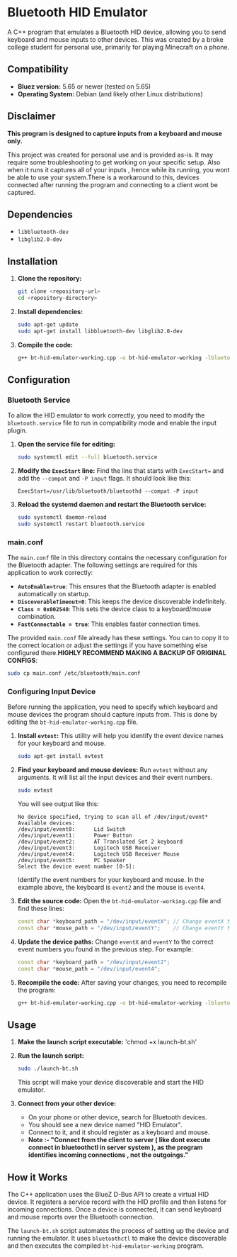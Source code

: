 # Bluetooth HID Emulator

A C++ program that emulates a Bluetooth HID device, allowing you to send keyboard and mouse inputs to other devices.
 This was created by a broke college student for personal use, primarily for playing Minecraft on a phone. 

## Compatibility

- **Bluez version:** 5.65 or newer (tested on 5.65)
- **Operating System:** Debian (and likely other Linux distributions)

## Disclaimer

**This program is designed to capture inputs from a keyboard and mouse only.**

This project was created for personal use and is provided as-is. It may require some troubleshooting to get working on your specific setup.
Also when it runs it captures all of your inputs , hence while its running, you wont be able to use your system.There is a workaround to this, devices connected after running the program and connecting to a client wont be captured.


## Dependencies

- `libbluetooth-dev`
- `libglib2.0-dev`

## Installation

1. **Clone the repository:**
   ```bash
   git clone <repository-url>
   cd <repository-directory>
   ```

2. **Install dependencies:**
   ```bash
   sudo apt-get update
   sudo apt-get install libbluetooth-dev libglib2.0-dev
   ```

3. **Compile the code:**
   ```bash
   g++ bt-hid-emulator-working.cpp -o bt-hid-emulator-working -lbluetooth
   ```

## Configuration

### Bluetooth Service

To allow the HID emulator to work correctly, you need to modify the `bluetooth.service` file to run in compatibility mode and enable the input plugin.

1. **Open the service file for editing:**
   ```bash
   sudo systemctl edit --full bluetooth.service
   ```

2. **Modify the `ExecStart` line:**
   Find the line that starts with `ExecStart=` and add the `--compat` and `-P input` flags. It should look like this:

   ```
   ExecStart=/usr/lib/bluetooth/bluetoothd --compat -P input
   ```

3. **Reload the systemd daemon and restart the Bluetooth service:**
   ```bash
   sudo systemctl daemon-reload
   sudo systemctl restart bluetooth.service
   ```

### main.conf

The `main.conf` file in this directory contains the necessary configuration for the Bluetooth adapter. The following settings are required for this application to work correctly:

- **`AutoEnable=true`**: This ensures that the Bluetooth adapter is enabled automatically on startup.
- **`DiscoverableTimeout=0`**: This keeps the device discoverable indefinitely.
- **`Class = 0x002540`**: This sets the device class to a keyboard/mouse combination.
- **`FastConnectable = true`**: This enables faster connection times.

The provided `main.conf` file already has these settings. You can to copy it to the correct location or adjust the settings if you have something else configured there.**HIGHLY RECOMMEND MAKING A BACKUP OF ORIGINAL CONFIGS**:
```bash
sudo cp main.conf /etc/bluetooth/main.conf
```
### Configuring Input Device

Before running the application, you need to specify which keyboard and mouse devices the program should capture inputs from. This is done by editing the `bt-hid-emulator-working.cpp` file.

1. **Install `evtest`:**
   This utility will help you identify the event device names for your keyboard and mouse.
   ```bash
   sudo apt-get install evtest
   ```

2. **Find your keyboard and mouse devices:**
   Run `evtest` without any arguments. It will list all the input devices and their event numbers.
   ```bash
   sudo evtest
   ```
   You will see output like this:
   ```
   No device specified, trying to scan all of /dev/input/event*
   Available devices:
   /dev/input/event0:      Lid Switch
   /dev/input/event1:      Power Button
   /dev/input/event2:      AT Translated Set 2 keyboard
   /dev/input/event3:      Logitech USB Receiver
   /dev/input/event4:      Logitech USB Receiver Mouse
   /dev/input/event5:      PC Speaker
   Select the device event number [0-5]:
   ```
   Identify the event numbers for your keyboard and mouse. In the example above, the keyboard is `event2` and the mouse is `event4`.

3. **Edit the source code:**
   Open the `bt-hid-emulator-working.cpp` file and find these lines:

   ```cpp
   const char *keyboard_path = "/dev/input/eventX"; // Change eventX to your keyboard's event
   const char *mouse_path = "/dev/input/eventY";    // Change eventY to your mouse's event
   ```

4. **Update the device paths:**
   Change `eventX` and `eventY` to the correct event numbers you found in the previous step. For example:

   ```cpp
   const char *keyboard_path = "/dev/input/event2";
   const char *mouse_path = "/dev/input/event4";
   ```

5. **Recompile the code:**
   After saving your changes, you need to recompile the program:
   ```bash
   g++ bt-hid-emulator-working.cpp -o bt-hid-emulator-working -lbluetooth
   ```

## Usage

1. **Make the launch script executable:**
   'chmod +x launch-bt.sh'

2. **Run the launch script:**
   ```bash
   sudo ./launch-bt.sh
   ```

   This script will make your device discoverable and start the HID emulator.

3. **Connect from your other device:**
   - On your phone or other device, search for Bluetooth devices.
   - You should see a new device named "HID Emulator".
   - Connect to it, and it should register as a keyboard and mouse.
   - **Note :- "Connect from the client to server ( like dont execute connect in bluetoothctl in server system ), as the program identifies incoming connections , not the outgoings."**
## How it Works

The C++ application uses the BlueZ D-Bus API to create a virtual HID device. It registers a service record with the HID profile and then listens for incoming connections. Once a device is connected, it can send keyboard and mouse reports over the Bluetooth connection.

The `launch-bt.sh` script automates the process of setting up the device and running the emulator. It uses `bluetoothctl` to make the device discoverable and then executes the compiled `bt-hid-emulator-working` program.
